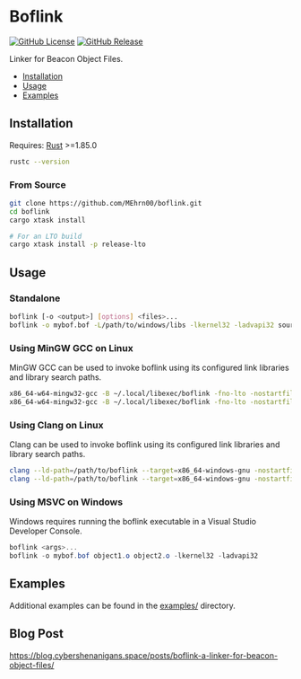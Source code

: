# Boflink

[![GitHub License](https://img.shields.io/github/license/MEhrn00/boflink)](https://github.com/MEhrn00/boflink/blob/main/LICENSE)
[![GitHub Release](https://img.shields.io/github/v/release/MEhrn00/boflink)](https://github.com/MEhrn00/boflink/releases/latest)

Linker for Beacon Object Files.

- [Installation](#installation)
- [Usage](#usage)
- [Examples](#examples)

## Installation
Requires: [Rust](https://www.rust-lang.org/tools/install) >=1.85.0
```bash
rustc --version
```

### From Source
```bash
git clone https://github.com/MEhrn00/boflink.git
cd boflink
cargo xtask install

# For an LTO build
cargo xtask install -p release-lto
```

## Usage
### Standalone
```bash
boflink [-o <output>] [options] <files>...
boflink -o mybof.bof -L/path/to/windows/libs -lkernel32 -ladvapi32 source.c object.o
```

### Using MinGW GCC on Linux
MinGW GCC can be used to invoke boflink using its configured link libraries and library search paths.

```bash
x86_64-w64-mingw32-gcc -B ~/.local/libexec/boflink -fno-lto -nostartfiles <args>...
x86_64-w64-mingw32-gcc -B ~/.local/libexec/boflink -fno-lto -nostartfiles -o mybof.bof source.c object.o
```

### Using Clang  on Linux
Clang can be used to invoke boflink using its configured link libraries and library search paths.

```bash
clang --ld-path=/path/to/boflink --target=x86_64-windows-gnu -nostartfiles <args>...
clang --ld-path=/path/to/boflink --target=x86_64-windows-gnu -nostartfiles -o mybof.bof source.c object.o
```

### Using MSVC on Windows
Windows requires running the boflink executable in a Visual Studio Developer Console.

```powershell
boflink <args>...
boflink -o mybof.bof object1.o object2.o -lkernel32 -ladvapi32
```

## Examples
Additional examples can be found in the [examples/](examples/) directory.

## Blog Post
https://blog.cybershenanigans.space/posts/boflink-a-linker-for-beacon-object-files/
